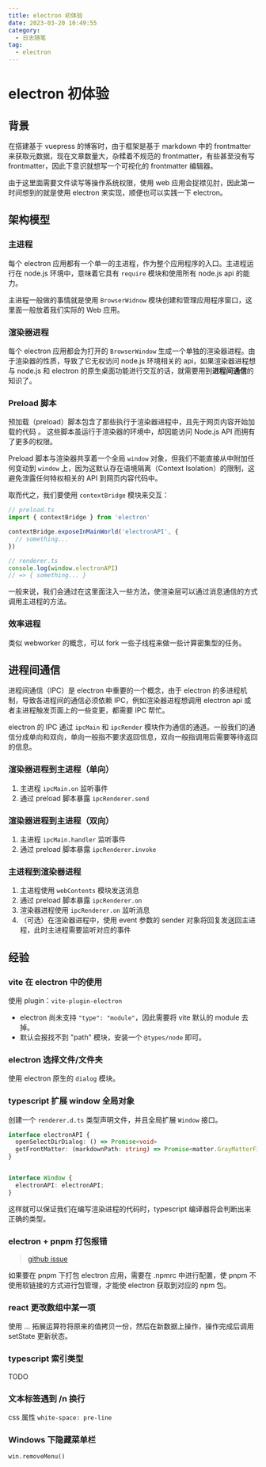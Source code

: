 ```yaml
---
title: electron 初体验
date: 2023-03-20 10:49:55
category:
  - 日志随笔
tag:
  - electron
---
```


# electron 初体验

## 背景

在搭建基于 vuepress 的博客时，由于框架是基于 markdown 中的 frontmatter 来获取元数据，现在文章数量大，杂糅着不规范的 frontmatter，有些甚至没有写 frontmatter，因此下意识就想写一个可视化的 frontmatter 编辑器。

由于这里面需要文件读写等操作系统权限，使用 web 应用会捉襟见肘，因此第一时间想到的就是使用 electron 来实现，顺便也可以实践一下 electron。

## 架构模型

### 主进程

每个 electron 应用都有一个单一的主进程，作为整个应用程序的入口。主进程运行在 node.js 环境中，意味着它具有 `require` 模块和使用所有 node.js api 的能力。

主进程一般做的事情就是使用 `BrowserWidnow` 模块创建和管理应用程序窗口，这里面一般放着我们实际的 Web 应用。

### 渲染器进程

每个 electron 应用都会为打开的 `BrowserWindow` 生成一个单独的渲染器进程。由于渲染器的性质，导致了它无权访问 node.js 环境相关的 api，如果渲染器进程想与 node.js 和 electron 的原生桌面功能进行交互的话，就需要用到**进程间通信**的知识了。

### Preload 脚本

预加载（preload）脚本包含了那些执行于渲染器进程中，且先于网页内容开始加载的代码 。 这些脚本虽运行于渲染器的环境中，却因能访问 Node.js API 而拥有了更多的权限。

Preload 脚本与渲染器共享着一个全局 `window` 对象，但我们不能直接从中附加任何变动到 `window` 上，因为这默认存在语境隔离（Context Isolation）的限制，这避免泄露任何特权相关的 API 到网页内容代码中。

取而代之，我们要使用 `contextBridge` 模块来交互：

```typescript
// preload.ts
import { contextBridge } from 'electron'

contextBridge.exposeInMainWorld('electronAPI', {
  // something...
})
```

```typescript
// renderer.ts
console.log(window.electronAPI)
// => { something... }
```

一般来说，我们会通过在这里面注入一些方法，使渲染层可以通过消息通信的方式调用主进程的方法。

### 效率进程

类似 webworker 的概念，可以 fork 一些子线程来做一些计算密集型的任务。

## 进程间通信

进程间通信（IPC）是 electron 中重要的一个概念，由于 electron 的多进程机制，导致各进程间的通信必须依赖 IPC，例如渲染器进程想调用 electron api 或者主进程触发页面上的一些变更，都需要 IPC 帮忙。

electron 的 IPC 通过 `ipcMain` 和 `ipcRender` 模块作为通信的通道。一般我们的通信分成单向和双向，单向一般指不要求返回信息，双向一般指调用后需要等待返回的信息。

### 渲染器进程到主进程（单向）

1. 主进程 `ipcMain.on` 监听事件
2. 通过 preload 脚本暴露 `ipcRenderer.send`

### 渲染器进程到主进程（双向）

1. 主进程 `ipcMain.handler` 监听事件
2. 通过 preload 脚本暴露 `ipcRenderer.invoke`

### 主进程到渲染器进程

1. 主进程使用 `webContents` 模块发送消息
2. 通过 preload 脚本暴露 `ipcRenderer.on` 
3. 渲染器进程使用 `ipcRenderer.on` 监听消息
4. （可选）在渲染器进程中，使用 event 参数的 sender 对象将回复发送回主进程，此时主进程需要监听对应的事件

## 经验

### vite 在 electron 中的使用

使用 plugin：`vite-plugin-electron`

- electron 尚未支持 `"type": "module"`，因此需要将 vite 默认的 module 去掉。
- 默认会报找不到 "path" 模块，安装一个 `@types/node` 即可。

### electron 选择文件/文件夹

使用 electron 原生的 `dialog` 模块。

### typescript 扩展 window 全局对象

创建一个 `renderer.d.ts` 类型声明文件，并且全局扩展 `Window` 接口。

```typescript
interface electronAPI {
  openSelectDirDialog: () => Promise<void>
  getFrontMatter: (markdownPath: string) => Promise<matter.GrayMatterFile<string>>
}


interface Window {
  electronAPI: electronAPI;
}
```

这样就可以保证我们在编写渲染进程的代码时，typescript 编译器将会判断出来正确的类型。

### electron + pnpm 打包报错

> [github issue](https://github.com/electron-userland/electron-builder/issues/6289#issuecomment-1042620422)

如果要在 pnpm 下打包 electron 应用，需要在 .npmrc 中进行配置，使 pnpm 不使用软链接的方式进行包管理，才能使 electron 获取到对应的 npm 包。

### react 更改数组中某一项

使用 ... 拓展运算符将原来的值拷贝一份，然后在新数据上操作，操作完成后调用 setState 更新状态。

### typescript 索引类型

TODO

### 文本标签遇到 /n 换行

css 属性 `white-space: pre-line`

### Windows 下隐藏菜单栏

`win.removeMenu()`
